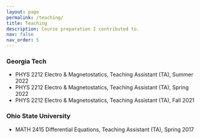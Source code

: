 ```yaml
---
layout: page
permalink: /teaching/
title: Teaching
description: Course preparation I contributed to.
nav: false
nav_order: 5
---
```


### Georgia Tech

- PHYS 2212 Electro & Magnetostatics, Teaching Assistant (TA), Summer 2022
- PHYS 2212 Electro & Magnetostatics, Teaching Assistant (TA), Spring 2022
- PHYS 2212 Electro & Magnetostatics, Teaching Assistant (TA), Fall 2021

### Ohio State University

- MATH 2415 Differential Equations, Teaching Assistant (TA), Spring 2017 
